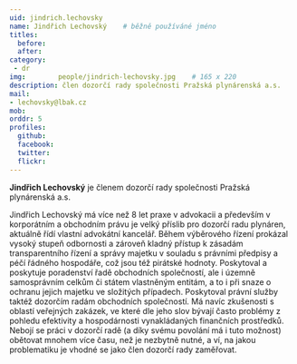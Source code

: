 ```yaml
---
uid: jindrich.lechovsky
name: Jindřich Lechovský	# běžně používáné jméno
titles:
  before:
  after: 
category:
 - dr
img: 		people/jindrich-lechovsky.jpg    # 165 x 220
description: člen dozorčí rady společnosti Pražská plynárenská a.s.
mail:
- lechovsky@lbak.cz
mob: 
orddr: 5
profiles:
  github:                 
  facebook: 		  
  twitter: 		  
  flickr:     		  
---
```


**Jindřich Lechovský** je členem dozorčí rady společnosti Pražská plynárenská a.s.

Jindřich Lechovský má více než 8 let praxe v advokacii a především v korporátním a obchodním právu je velký příslib pro dozorčí radu plynáren, aktuálně řídí vlastní advokátní kancelář. Během výběrového řízení prokázal vysoký stupeň odbornosti a zároveň kladný přístup k zásadám transparentního řízení a správy majetku v souladu s právními předpisy a péčí řádného hospodáře, což jsou též pirátské hodnoty. Poskytoval a poskytuje poradenství řadě obchodních společností, ale i územně samosprávním celkům či státem vlastněným entitám, a to i při snaze o ochranu jejich majetku ve složitých případech. Poskytoval právní služby taktéž dozorčím radám obchodních společností. Má navíc zkušenosti s oblastí veřejných zakázek, ve které dle jeho slov bývají často problémy z pohledu efektivity a hospodárnosti vynakládaných finančních prostředků. Nebojí se práci v dozorčí radě (a díky svému povolání má i tuto možnost) obětovat mnohem více času, než je nezbytně nutné, a ví, na jakou problematiku je vhodné se jako člen dozorčí rady zaměřovat.
